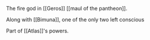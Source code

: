 The fire god in [[Geros]] [[maul of the pantheon]].

Along with [[Bimuna]], one of the only two left conscious 

Part of [[Atlas]]'s powers.